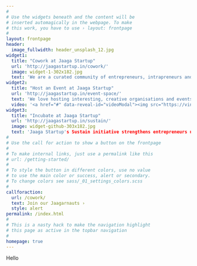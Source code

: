 ```yaml
---
#
# Use the widgets beneath and the content will be
# inserted automagically in the webpage. To make
# this work, you have to use › layout: frontpage
#
layout: frontpage
header:
  image_fullwidth: header_unsplash_12.jpg
widget1:
  title: "Cowork at Jaaga Startup"
  url: 'http://jaagastartup.in/cowork/'
  image: widget-1-302x182.jpg
  text: 'We are a curated community of entrepreneurs, intrapreneurs and wantrepreneurs who share skills, networks and knowledge. Within a well laid out coworking space with high speed internet, we collaborate and help each other build stronger ventures.'
widget2:
  title: "Host an Event at Jaaga Startup"
  url: 'http://jaagastartup.in/event-space/'
  text: 'We love hosting interesting, creative organisations and events. So if you need a central location to host your audience, do get in touch by clicking the button below! We offer free space to meetups and other free events targeting the entrepreneurial ecosystem.'
  video: '<a href="#" data-reveal-id="videoModal"><img src="https://vine.co/v/itAO72AdMpb/embed/postcard" width="300" height="300" alt=""/></a>'
widget3:
  title: "Incubate at Jaaga Startup"
  url: 'http://jaagastartup.in/sustain/'
  image: widget-github-303x182.jpg
  text: 'Jaaga Startup's Sustain initiative strengthens entrepreneurs using technology to address environmental challenges. We offer free coworking space for 3 months and access to experienced mentors and partners.'
#
# Use the call for action to show a button on the frontpage
#
# To make internal links, just use a permalink like this
# url: /getting-started/
#
# To style the button in different colors, use no value
# to use the main color or success, alert or secondary.
# To change colors see sass/_01_settings_colors.scss
#
callforaction:
  url: /cowork/
  text: Join our Jaagarnauts ›
  style: alert
permalink: /index.html
#
# This is a nasty hack to make the navigation highlight
# this page as active in the topbar navigation
#
homepage: true
---
```

Hello